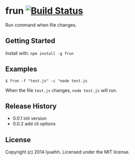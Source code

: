 # frun [![Build Status](https://secure.travis-ci.org/lyuehh/frun.png?branch=master)](http://travis-ci.org/lyuehh/frun)

Run command when file changes.

## Getting Started
Install with: `npm install -g frun`


## Examples

```shell
$ frun -f "test.js" -c "node test.js
```

When the file `test.js` changes, `node test.js` will run.

## Release History

* 0.0.1 init version
* 0.0.2 add cli options

## License
Copyright (c) 2014 lyuehh. Licensed under the MIT license.
